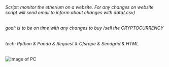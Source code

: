 ###### Script: monitor the etherium on a website. For any changes on website script will send email to inform about changes with data(.csv)
###### goal: is to be on time with any changes to buy /sell the CRYPTOCURRENCY
###### tech: Python & Panda & Request & Cfsrape & Sendgrid & HTML
######

![Image of PC](https://github.com/warcep/sel_krypto_check/blob/master/email_template_github.JPG)
